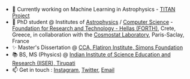 - 🔭 Currently working on Machine Learning in Astrophysics - [TITAN Project](https://spl.ics.forth.gr/titan)
- 🌱 PhD student @ Institutes of [Astrophysics](https://www.ia.forth.gr/) / [Computer Science](https://www.ics.forth.gr/) - [Foundation for Research and Technology - Hellas (FORTH)](https://www.forth.gr/en/home/), Crete, Greece, in collaboration with the [Cosmostat Laboratory](https://www.cosmostat.org/), Paris-Saclay, France
- ✨ Master's Dissertation @ [CCA, Flatiron Institute, Simons Foundation](https://www.simonsfoundation.org/flatiron/center-for-computational-astrophysics/)
- 📚 BS, MS (Physics) @ [Indian Institute of Science Education and Research (IISER), Tirupati](https://www.iisertirupati.ac.in/)
- 📫 Get in touch : [Instagram](instagram.com/spy.d_42), [Twitter](twitter.com/LahiryArnab), [Email](mailto:alahiry@ics.forth.gr)

